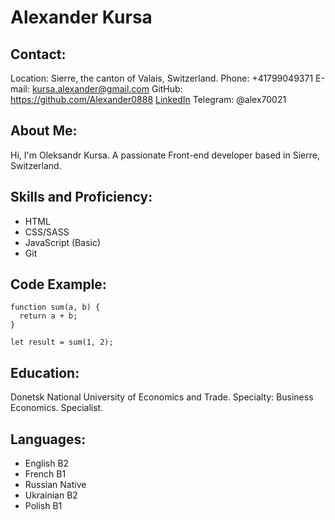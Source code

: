 # Alexander Kursa

## Contact:

Location: Sierre, the canton of Valais, Switzerland.
Phone: +41799049371
E-mail: kursa.alexander@gmail.com
GitHub: https://github.com/Alexander0888
[LinkedIn](https://www.linkedin.com/in/alexander-kursa-0a1897283/)
Telegram: @alex70021

## About Me:
Hi, I'm Oleksandr Kursa. A passionate Front-end developer based in Sierre, Switzerland.

## Skills and Proficiency:
- HTML
- CSS/SASS
- JavaScript (Basic)
- Git

## Code Example:
```
function sum(a, b) {
  return a + b;
}

let result = sum(1, 2);
```

## Education:
Donetsk National University of Economics and Trade. Specialty: Business Economics. Specialist.

## Languages:
- English B2
- French B1
- Russian Native
- Ukrainian B2
- Polish B1